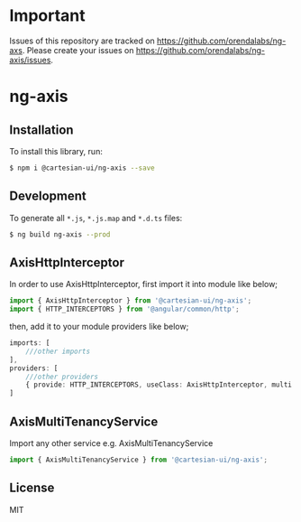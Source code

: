 # Important

Issues of this repository are tracked on https://github.com/orendalabs/ng-axs. Please create your issues on https://github.com/orendalabs/ng-axis/issues.

# ng-axis

## Installation

To install this library, run:

```bash
$ npm i @cartesian-ui/ng-axis --save
```
## Development

To generate all `*.js`, `*.js.map` and `*.d.ts` files:

```bash
$ ng build ng-axis --prod
```

## AxisHttpInterceptor

In order to use AxisHttpInterceptor, first import it into module like below;

```ts
import { AxisHttpInterceptor } from '@cartesian-ui/ng-axis';
import { HTTP_INTERCEPTORS } from '@angular/common/http';
```

then, add it to your module providers like below;

```ts
imports: [
    ///other imports
],
providers: [
    ///other providers
    { provide: HTTP_INTERCEPTORS, useClass: AxisHttpInterceptor, multi: true }
]
```

## AxisMultiTenancyService

Import any other service e.g. AxisMultiTenancyService

```ts
import { AxisMultiTenancyService } from '@cartesian-ui/ng-axis';
```

## License

MIT
